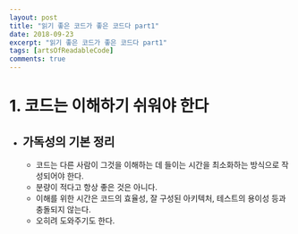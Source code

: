 ```yaml
---
layout: post
title: "읽기 좋은 코드가 좋은 코드다 part1"
date: 2018-09-23
excerpt: "읽기 좋은 코드가 좋은 코드다 part1"
tags: [artsOfReadableCode]
comments: true
---
```


# 1. 코드는 이해하기 쉬워야 한다

* ## 가독성의 기본 정리
	* 코드는 다른 사람이 그것을 이해하는 데 들이는 시간을 최소화하는 방식으로 작성되어야 한다.
	* 분량이 적다고 항상 좋은 것은 아니다.
	* 이해를 위한 시간은 코드의 효율성, 잘 구성된 아키텍처, 테스트의 용이성 등과 충돌되지 않는다.
	* 오히려 도와주기도 한다.
